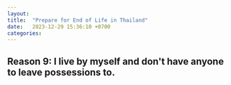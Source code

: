 ```yaml
---
layout:
title:  "Prepare for End of Life in Thailand"
date:   2023-12-29 15:36:10 +0700
categories:
---
```


## Reason 9: I live by myself and don't have anyone to leave possessions to.
